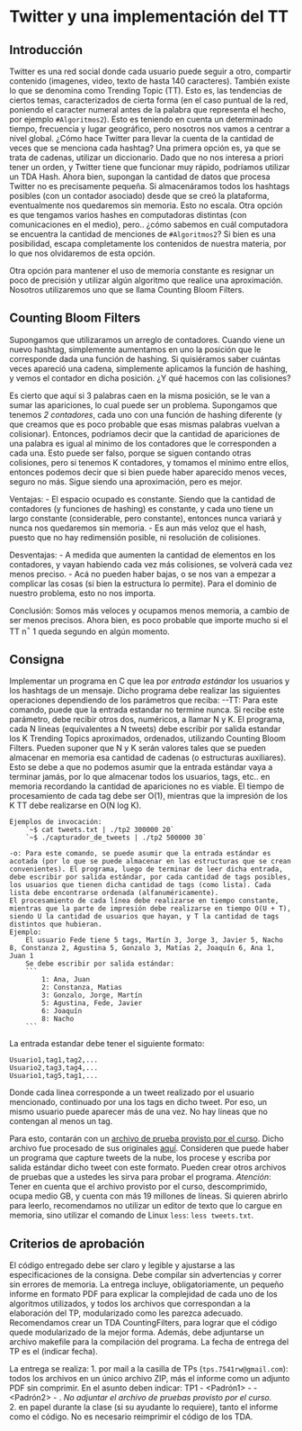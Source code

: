 Twitter y una implementación del TT
===================================

Introducción
------------

Twitter es una red social donde cada usuario puede seguir a otro, compartir contenido (imagenes, video, texto de hasta 140 caracteres). También existe lo que se denomina como Trending Topic (TT). Esto es, las tendencias de ciertos temas, caracterizados de cierta forma (en el caso puntual de la red, poniendo el caracter numeral antes de la palabra que representa el hecho, por ejemplo `#Algoritmos2`). Esto es teniendo en cuenta un determinado tiempo, frecuencia y lugar geográfico, pero nosotros nos vamos a centrar a nivel global. 
¿Cómo hace Twitter para llevar la cuenta de la cantidad de veces que se menciona cada hashtag? 
Una primera opción es, ya que se trata de cadenas, utilizar un diccionario. Dado que no nos interesa a priori tener un orden, y Twitter tiene que funcionar muy rápido, podríamos utilizar un TDA Hash. Ahora bien, supongan la cantidad de datos que procesa Twitter no es precisamente pequeña. Si almacenáramos todos los hashtags posibles (con un contador asociado) desde que se creó la plataforma, eventualmente nos quedaremos sin memoria. Esto no escala. Otra opción es que tengamos varios hashes en computadoras distintas (con comunicaciones en el medio), pero.. ¿cómo sabemos en cuál computadora se encuentra la cantidad de menciones de `#Algoritmos2`? Si bien es una posibilidad, escapa completamente los contenidos de nuestra materia, por lo que nos olvidaremos de esta opción. 

Otra opción para mantener el uso de memoria constante es resignar un poco de precisión y utilizar algún algoritmo que realice una aproximación. Nosotros utilizaremos uno que se llama Counting Bloom Filters.

Counting Bloom Filters
----------------------

Supongamos que utilizaramos un arreglo de contadores. Cuando viene un nuevo hashtag, simplemente aumentamos en uno la posición que le corresponde dada una función de hashing. Si quisiéramos saber cuántas veces apareció una cadena, simplemente aplicamos la función de hashing, y vemos el contador en dicha posición. ¿Y qué hacemos con las colisiones?

Es cierto que aquí si 3 palabras caen en la misma posición, se le van a sumar las apariciones, lo cual puede ser un problema. Supongamos que tenemos *2 contadores*, cada uno con una función de hashing diferente (y que creamos que es poco probable que esas mismas palabras vuelvan a colisionar). Entonces, podríamos decir que la cantidad de apariciones de una palabra es igual al mínimo de los contadores que le corresponden a cada una. Esto puede ser falso, porque se siguen contando otras colisiones, pero si tenemos K contadores, y tomamos el mínimo entre ellos, entonces podemos decir que si bien puede haber aparecido menos veces, seguro no más. Sigue siendo una aproximación, pero es mejor. 

Ventajas: 
	- El espacio ocupado es constante. Siendo que la cantidad de contadores (y funciones de hashing) es constante, y cada uno tiene un largo constante (considerable, pero constante), entonces nunca variará y nunca nos quedaremos sin memoria. 
	- Es aun más veloz que el hash, puesto que no hay redimensión posible, ni resolución de colisiones.

Desventajas:
	- A medida que aumenten la cantidad de elementos en los contadores, y vayan habiendo cada vez más colisiones, se volverá cada vez menos preciso. 
	- Acá no pueden haber bajas, o se nos van a empezar a complicar las cosas (si bien la estructura lo permite). Para el dominio de nuestro problema, esto no nos importa. 

Conclusión: Somos más veloces y ocupamos menos memoria, a cambio de ser menos precisos. Ahora bien, es poco probable que importe mucho si el TT n$^\circ$ 1 queda segundo en algún momento. 


Consigna
--------
Implementar un programa en C que lea por *entrada estándar* los usuarios y los hashtags de un mensaje. Dicho programa debe realizar las siguientes operaciones dependiendo de los parámetros que reciba:
	--TT: Para este comando, puede que la entrada estandar no termine nunca. Si recibe este parámetro, debe recibir otros dos, numéricos, a llamar N y K. El programa, cada N lineas (equivalentes a N tweets) debe escribir por salida estandar los K Trending Topics aproximados, ordenados, utilizando Counting Bloom Filters. Pueden suponer que N y K serán valores tales que se pueden almacenar en memoria esa cantidad de cadenas (o estructuras auxiliares). Esto se debe a que no podemos asumir que la entrada estándar vaya a terminar jamás, por lo que almacenar todos los usuarios, tags, etc.. en memoria recordando la cantidad de apariciones no es viable.
	El tiempo de procesamiento de cada tag debe ser O(1), mientras que la impresión de los K TT debe realizarse en O(N log K).
	
	Ejemplos de invocación:
		`~$ cat tweets.txt | ./tp2 300000 20` 
		`~$ ./capturador_de_tweets | ./tp2 500000 30`
		
	-o: Para este comando, se puede asumir que la entrada estándar es acotada (por lo que se puede almacenar en las estructuras que se crean convenientes). El programa, luego de terminar de leer dicha entrada, debe escribir por salida estándar, por cada cantidad de tags posibles, los usuarios que tienen dicha cantidad de tags (como lista). Cada lista debe encontrarse ordenada (alfanuméricamente). 
	El procesamiento de cada línea debe realizarse en tiempo constante, mientras que la parte de impresión debe realizarse en tiempo O(U + T), siendo U la cantidad de usuarios que hayan, y T la cantidad de tags distintos que hubieran.
	Ejemplo:
		El usuario Fede tiene 5 tags, Martín 3, Jorge 3, Javier 5, Nacho 8, Constanza 2, Agustina 5, Gonzalo 3, Matías 2, Joaquín 6, Ana 1, Juan 1
		Se debe escribir por salida estándar:
		```
			1: Ana, Juan
			2: Constanza, Matias
			3: Gonzalo, Jorge, Martín
			5: Agustina, Fede, Javier
			6: Joaquín
			8: Nacho
		```
		
La entrada estandar debe tener el siguiente formato:
```
Usuario1,tag1,tag2,...
Usuario2,tag3,tag4,...
Usuario1,tag5,tag1,...
```
Donde cada linea corresponde a un tweet realizado por el usuario mencionado, continuado por una los tags en dicho tweet. Por eso, un mismo usuario puede aparecer más de una vez. No hay líneas que no contengan al menos un tag. 

Para esto, contarán con un [archivo de prueba provisto por el curso](https://drive.google.com/file/d/0B_oxuLrlET2hU1ZYbDJ2LXY1Z2s/view?usp=sharing). Dicho archivo fue procesado de sus originales [aquí](https://snap.stanford.edu/data/twitter7.html). Consideren que puede haber un programa que capture tweets de la nube, los procese y escriba por salida estándar dicho tweet con este formato. 
Pueden crear otros archivos de pruebas que a ustedes les sirva para probar el programa. 
*Atención*: Tener en cuenta que el archivo provisto por el curso, descomprimido, ocupa medio GB, y cuenta con más 19 millones de líneas. Si quieren abrirlo para leerlo, recomendamos no utilizar un editor de texto que lo cargue en memoria, sino utilizar el comando de Linux `less`: `less tweets.txt`.

Criterios de aprobación
-----------------------
El código entregado debe ser claro y legible y ajustarse a las especificaciones de la consigna. Debe compilar sin advertencias y correr sin errores de memoria. La entrega incluye, obligatoriamente, un pequeño informe en formato PDF para explicar la complejidad de cada uno de los algoritmos utilizados, y todos los archivos que correspondan a la elaboración del TP, modularizado como les parezca adecuado. Recomendamos crear un TDA CountingFilters, para lograr que el código quede modularizado de la mejor forma. Además, debe adjuntarse un archivo makefile para la compilación del programa. 
La fecha de entrega del TP es el (indicar fecha).

La entrega se realiza:
	1. por mail a la casilla de TPs (`tps.7541rw@gmail.com`): todos los archivos en un único archivo ZIP, más el informe como un adjunto PDF sin comprimir. En el asunto deben indicar: TP1 - <Padrón1> - <Apellido1> - <Padrón2> - <Apellido2>. *No adjuntar el archivo de pruebas provisto por el curso.*  
	2. en papel durante la clase (si su ayudante lo requiere), tanto el informe como el código. No es necesario reimprimir el código de los TDA.
